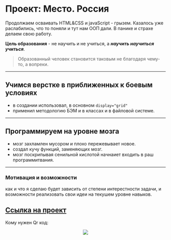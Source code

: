 # Проект: Место. Россия
Продолжаем осваивать HTML&CSS и javaScript - грызем. Казалось уже раслабились, что то поняли и тут нам ООП дали. В панике и страхе делаем свою работу.

**Цель образования** - не научить и не учиться, а ***научить научиться учиться***.
>Образованный человек становится таковым не благодаря чему-то, а вопреки.

---------------------
## Учимся верстке в приближенных к боевым условиях
- в создании использовал, в основном ```display="grid"```
- применил методологию БЭМ и в классах и в файловой системе.
---------------------
## Программируем на уровне мозга
- мозг захламлен мусором и плохо пережевывает новое.
- создал кучу функций, заменяющих мозг.
- мозг поскрипывая сенильной кислотой начнаиет входить в раш программитвания.
---------------------
### Мотивация и возможности
как и что я сделаю будет зависить от степени интерестности задачи, и возможности реализовать свои идеи на текушем уровне навыков.

[Ссылка на проект](https://cyrillaz.github.io/mesto/)
---------------------
Кому нужен Qr код:
<p align=center>
<img src="http://qrcoder.ru/code/?https%3A%2F%2Fcyrillaz.github.io%2Fmesto%2F&4&0">
</p>
